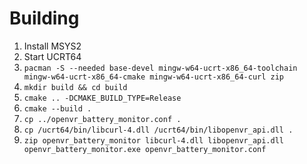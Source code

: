 # Building

1. Install MSYS2
2. Start UCRT64
3. `pacman -S --needed base-devel mingw-w64-ucrt-x86_64-toolchain mingw-w64-ucrt-x86_64-cmake mingw-w64-ucrt-x86_64-curl zip`
4. `mkdir build && cd build`
5. `cmake .. -DCMAKE_BUILD_TYPE=Release`
6. `cmake --build .`
7. `cp ../openvr_battery_monitor.conf .`
8. `cp /ucrt64/bin/libcurl-4.dll /ucrt64/bin/libopenvr_api.dll .`
9. `zip openvr_battery_monitor libcurl-4.dll libopenvr_api.dll openvr_battery_monitor.exe openvr_battery_monitor.conf`